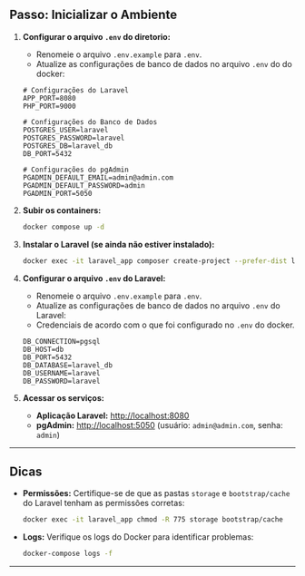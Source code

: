## Passo: Inicializar o Ambiente

1. **Configurar o arquivo `.env` do diretorio:**
   -  Renomeie o arquivo `.env.example` para `.env`.
   - Atualize as configurações de banco de dados no arquivo `.env` do do docker:
   ```env
   # Configurações do Laravel
   APP_PORT=8080
   PHP_PORT=9000

   # Configurações do Banco de Dados
   POSTGRES_USER=laravel
   POSTGRES_PASSWORD=laravel
   POSTGRES_DB=laravel_db
   DB_PORT=5432

   # Configurações do pgAdmin
   PGADMIN_DEFAULT_EMAIL=admin@admin.com
   PGADMIN_DEFAULT_PASSWORD=admin
   PGADMIN_PORT=5050

2. **Subir os containers:**
   ```bash
   docker compose up -d
   ```

3. **Instalar o Laravel (se ainda não estiver instalado):**
   ```bash
   docker exec -it laravel_app composer create-project --prefer-dist laravel/laravel .
   ```

4. **Configurar o arquivo `.env` do Laravel:**
   -  Renomeie o arquivo `.env.example` para `.env`.
   - Atualize as configurações de banco de dados no arquivo `.env` do Laravel:
   - Credenciais de acordo com o que foi configurado no `.env` do docker.
   ```env
   DB_CONNECTION=pgsql
   DB_HOST=db
   DB_PORT=5432
   DB_DATABASE=laravel_db
   DB_USERNAME=laravel
   DB_PASSWORD=laravel
   ```

5. **Acessar os serviços:**
   - **Aplicação Laravel:** [http://localhost:8080](http://localhost:8080)
   - **pgAdmin:** [http://localhost:5050](http://localhost:5050) (usuário: `admin@admin.com`, senha: `admin`)

---

## Dicas

- **Permissões:** Certifique-se de que as pastas `storage` e `bootstrap/cache` do Laravel tenham as permissões corretas:
  ```bash
  docker exec -it laravel_app chmod -R 775 storage bootstrap/cache
  ```

- **Logs:** Verifique os logs do Docker para identificar problemas:
  ```bash
  docker-compose logs -f
  ```

---

